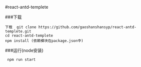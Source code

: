 #react-antd-templete

 ###下载

 ```
 下载  git clone https://github.com/gaoshanshansyp/react-antd-templete.git
 cd react-antd-templete
 npm install (依赖模块在package.json中)

 ```

 ###运行(node安装)

 ```
  npm run start

  ```


